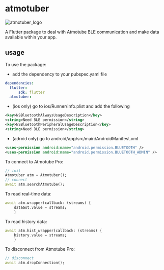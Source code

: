 # atmotuber

![atmotuber_logo](https://user-images.githubusercontent.com/99322237/181044838-d9f3ab77-6ac7-4ab0-8bf1-f24a3e9eb7f7.png)


A Flutter package to deal with Atmotube BLE communication and make data available within your app. 

## usage 
To use the package:
- add the dependency to your pubspec.yaml file

```yaml
dependencies:
  flutter:
      sdk: flutter
  atmotuber:
```
- (ios only) go to ios/Runner/Info.plist and add the following

 ```xml
<key>NSBluetoothAlwaysUsageDescription</key>
<string>Need BLE permission</string>
<key>NSBluetoothPeripheralUsageDescription</key>
<string>Need BLE permission</string>
```
- (adroid only) go to android/app/src/main/AndroidManifest.xml

 ```xml
<uses-permission android:name="android.permission.BLUETOOTH" />
<uses-permission android:name="android.permission.BLUETOOTH_ADMIN" />
```

To connect to Atmotube Pro: 

```dart
// init
Atmotuber atm = Atmotuber();
// connect
await atm.searchAtmotube();
```
To read real-time data: 

```dart
await atm.wrapper(callback: (streams) {
    dataGot.value = streams;
    }
```
To read history data: 

```dart
await atm.hist_wrapper(callback: (streams) {
    history.value = streams;
    }
```
To disconnect from Atmotube Pro: 

```dart
// disconnect
await atm.dropConnection(); 
```